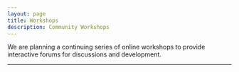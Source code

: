 ```yaml
---
layout: page
title: Workshops
description: Community Workshops
---
```

We are planning a continuing series of online workshops to provide interactive forums for
discussions and development.

---
